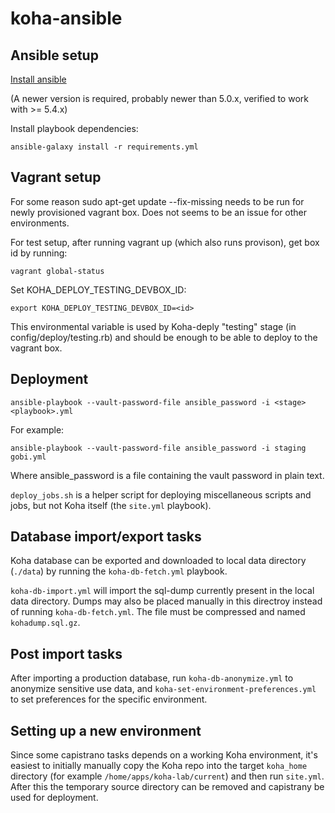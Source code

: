 # koha-ansible

## Ansible setup

[Install ansible](https://docs.ansible.com/ansible/latest/installation_guide/intro_installation.html)

(A newer version is required, probably newer than 5.0.x, verified to work with >= 5.4.x)

Install playbook dependencies:

`ansible-galaxy install -r requirements.yml`

## Vagrant setup

For some reason sudo apt-get update --fix-missing needs to be run for newly provisioned vagrant box.
Does not seems to be an issue for other environments.

For test setup, after running vagrant up (which also runs provison), get box id by running:

`vagrant global-status`

Set KOHA_DEPLOY_TESTING_DEVBOX_ID:

`export KOHA_DEPLOY_TESTING_DEVBOX_ID=<id>`

This environmental variable is used by Koha-deply "testing" stage (in config/deploy/testing.rb)
and should be enough to be able to deploy to the vagrant box.

## Deployment

`ansible-playbook --vault-password-file ansible_password -i <stage> <playbook>.yml`

For example:

`ansible-playbook --vault-password-file ansible_password -i staging gobi.yml`

Where ansible_password is a file containing the vault password in plain text.

`deploy_jobs.sh` is a helper script for deploying miscellaneous scripts and jobs, but not Koha itself (the `site.yml` playbook).

## Database import/export tasks

Koha database can be exported and downloaded to local data directory (`./data`) by running the `koha-db-fetch.yml` playbook.

`koha-db-import.yml` will import the sql-dump currently present in the local data directory. Dumps may also be placed
manually in this directroy instead of running `koha-db-fetch.yml`. The file must be compressed and named `kohadump.sql.gz`.

## Post import tasks

After importing a production database, run `koha-db-anonymize.yml` to anonymize sensitive use data, and `koha-set-environment-preferences.yml` to set preferences for the specific environment.

## Setting up a new environment

Since some capistrano tasks depends on a working Koha environment, it's easiest to initially manually copy the Koha repo into the target `koha_home` directory (for example `/home/apps/koha-lab/current`) and then run `site.yml`. After this the temporary source directory can be removed and capistrany be used for deployment.
